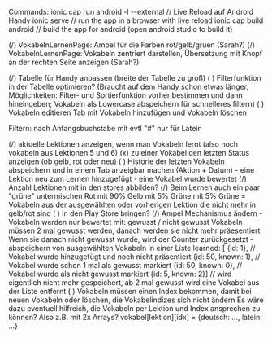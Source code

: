 Commands:
  ionic cap run android -l --external
    // Live Reload auf Android Handy
  ionic serve
    // run the app in a browser with live reload
  ionic cap build android
    // build the app for android (open android studio to build it)
  
(/) VokabelnLernenPage: Ampel für die Farben rot/gelb/gruen (Sarah?)
(/) VokabelnLernenPage: Vokabeln zentriert darstellen, Übersetzung mit Knopf an der rechten Seite anzeigen (Sarah?)

(/) Tabelle für Handy anpassen (breite der Tabelle zu groß)
( ) Filterfunktion in der Tabelle optimieren? (Braucht auf dem Handy schon etwas länger, Möglichkeiten: Filter- und Sortierfunktion vorher bestimmen und dann hineingeben; Vokabeln als Lowercase abspeichern für schnelleres filtern)
( ) Vokabeln editieren Tab
  mit Vokabeln hinzufügen
  und Vokabeln löschen

Filtern:
nach Anfangsbuchstabe mit evtl "#" nur für Latein

(/) aktuelle Lektionen anzeigen, wenn man Vokabeln lernt (also noch vokabeln aus Lektionen 5 und 6)
(x) zu einer Vokabel den letzten Status anzeigen (ob gelb, rot oder neu)
( ) Historie der letzten Vokabeln abspeichern und in einem Tab anzeigbar machen (Aktion + Datum)
    - eine Lektion neu zum Lernen hinzugefügt
    - eine Vokabel wurde bewertet
(/) Anzahl Lektionen mit in den stores abbilden?
(/) Beim Lernen auch ein paar "grüne" untermischen
    Rot mit 90%
    Gelb mit 5%
    Grüne mit 5%
      Grüne = Vokabeln aus der ausgewählten oder vorherigen Lektion die nicht mehr in gelb/rot sind
( ) in den Play Store bringen?
(/) Ampel Mechanismus ändern
    - Vokabeln werden nur bewertet mit: gewusst / nicht gewusst
      Vokabeln müssen 2 mal gewusst werden, danach werden sie nicht mehr präesentiert
      Wenn sie danach nicht gewusst wurde, wird der Counter zurückgesetzt
    - abspeichern von ausgewählten Vokabeln in einer Liste
      learned: [
        {id: 1},            // Vokabel wurde hinzugefügt und noch nicht präsentiert
        {id: 50, known: 1}, // Vokabel wurde schon 1 mal als gewusst markiert
        {id: 50, known: 0}, // Vokabel wurde als nicht gewusst markiert
        {id: 5, known: 2}]  // wird eigentlich nicht mehr gespeichert, ab 2 mal gewusst wird eine Vokabel aus der Liste entfernt
( ) Vokabeln müssen einen Index bekommen, damit bei neuen Vokabeln oder löschen, die Vokabelindizes sich nicht ändern
    Es wäre dazu eventuell hilfreich, die Vokabeln per Lektion und Index ansprechen zu können?
    Also z.B. mit 2x Arrays? vokabel[lektion][idx] = {deutsch: ..., latein: ...}
